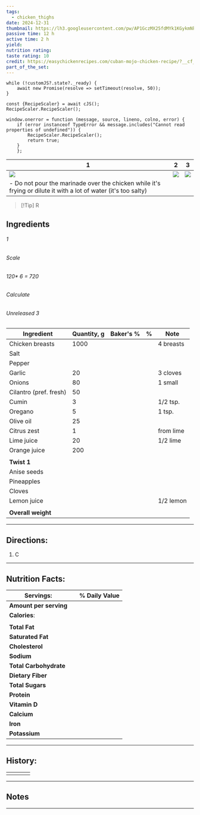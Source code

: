 ```yaml
---
tags:
  - chicken_thighs
date: 2024-12-31
thumbnail: https://lh3.googleusercontent.com/pw/AP1GczMX25fdMYk1KGykmNk7Nauw0TgTaw1vuo_AYdztJYz4FRiS0RpZOlPR9HValbe7l4J6-f6DHBTZc8OIW4XhN0JIAB9UK4fhNNjr5rLewH2jh-dXRxDC9MP-PdVOCXdRN6lOCBVRk77rqOsuq4iDD4vZ=w1145-h858-s-no-gm?authuser=0
passive time: 12 h
active time: 2 h
yield: 
nutrition rating: 
taste rating: 10
credit: https://easychickenrecipes.com/cuban-mojo-chicken-recipe/?__cf_chl_tk=lBvLAfZ1Kl5Jmcar9Pvq0N9AQ4X7u8nAtTqF7BxbgdI-1647363534-0-gaNycGzNCxE#wprm-recipe-container-1192
part_of_the_set:
---
```

```dataviewjs
while (!customJS?.state?._ready) { 
	await new Promise(resolve => setTimeout(resolve, 50)); 
} 

const {RecipeScaler} = await cJS();
RecipeScaler.RecipeScaler();

window.onerror = function (message, source, lineno, colno, error) {
	if (error instanceof TypeError && message.includes("Cannot read properties of undefined")) {
		RecipeScaler.RecipeScaler();
		return true;
	}
    };
```

| 1                                                                                                                                                                                                                                   | 2                                                                                                                                                                                                                                   | 3                                                                                                                                                                                                                                    |
| ----------------------------------------------------------------------------------------------------------------------------------------------------------------------------------------------------------------------------------- | ----------------------------------------------------------------------------------------------------------------------------------------------------------------------------------------------------------------------------------- | ------------------------------------------------------------------------------------------------------------------------------------------------------------------------------------------------------------------------------------ |
| ![](https://lh3.googleusercontent.com/pw/AP1GczObiRivZ8UJ1--x8qgSh2oZvlXLpVyUrpgHh8dZJW2jenIuxZTmzcoAH9VSyIwMOMNq50bKqMMcHb9yAUmgPQnKbANopp_BzBTCnrbmWUE005EOQX_BC_RXrpoBaBiU4MbQLHliA9SG1SlBI8P2gfK-=w643-h858-s-no-gm?authuser=0) | ![](https://lh3.googleusercontent.com/pw/AP1GczMGyk0plE4-mstJq--1xQAh4BmVuwQDHSkw4yApq8i29mSm2ToGuEhcnx3_wJKWoo_u--BCgKbQonRwtXxVfKiNPtRvd0WSxQaUXXhs_S7Fn4z52QjGm-koSeNnyjJ5MsVDIUobwoUvgQ3_ua3fp6Lm=w643-h858-s-no-gm?authuser=0) | ![](https://lh3.googleusercontent.com/pw/AP1GczMX25fdMYk1KGykmNk7Nauw0TgTaw1vuo_AYdztJYz4FRiS0RpZOlPR9HValbe7l4J6-f6DHBTZc8OIW4XhN0JIAB9UK4fhNNjr5rLewH2jh-dXRxDC9MP-PdVOCXdRN6lOCBVRk77rqOsuq4iDD4vZ=w1145-h858-s-no-gm?authuser=0) |
| - Do not pour the marinade over the chicken while it's frying or dilute it with a lot of water (it's too salty)                                                                                                                     |                                                                                                                                                                                                                                     |                                                                                                                                                                                                                                      |

> [!Tip] R
## Ingredients

###### 1
###### Scale
###### 120* 6 = 720
###### Calculate
###### Unreleased 3

| Ingredient             | Quantity, g | Baker's % | %   | Note      |
| ---------------------- | ----------- | --------- | --- | --------- |
| Chicken breasts        | 1000        |           |     | 4 breasts |
| Salt                   |             |           |     |           |
| Pepper                 |             |           |     |           |
| Garlic                 | 20          |           |     | 3 cloves  |
| Onions                 | 80          |           |     | 1 small   |
| Cilantro (pref. fresh) | 50          |           |     |           |
| Cumin                  | 3           |           |     | 1/2 tsp.  |
| Oregano                | 5           |           |     | 1 tsp.    |
| Olive oil              | 25          |           |     |           |
| Citrus zest            | 1           |           |     | from lime |
| Lime juice             | 20          |           |     | 1/2 lime  |
| Orange juice           | 200         |           |     |           |
|                        |             |           |     |           |
| **Twist 1**            |             |           |     |           |
| Anise seeds            |             |           |     |           |
| Pineapples             |             |           |     |           |
| Cloves                 |             |           |     |           |
| Lemon juice            |             |           |     | 1/2 lemon |
|                        |             |           |     |           |
| **Overall weight**     |             |           |     |           |




---
## Directions:

1. C

---
## Nutrition Facts:

| **Servings:**          |       | % Daily Value |
| ---------------------- | ----- | ------------- |
| **Amount per serving** |       |               |
| **Calories**:          |       |               |
|                        |       |               |
| **Total Fat**          |       |               |
| **Saturated Fat**      |       |               |
| **Cholesterol**        |       |               |
| **Sodium**             |       |               |
| **Total Carbohydrate** |       |               |
| **Dietary Fiber**      |       |               |
| **Total Sugars**       |       |               |
| **Protein**            |       |               |
| **Vitamin D**          |       |               |
| **Calcium**            |       |               |
| **Iron**               |       |               |
| **Potassium**          |       |               |

---
## History:

|     |                   |                   |                   |
| --- | ----------------- | ----------------- | ----------------- |
|     |                   |                   |                   |


---
## Notes


>

---



